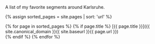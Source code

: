 A list of my favorite segments around Karlsruhe.

{% assign sorted_pages = site.pages | sort: 'url'  %}

{% for page in sorted_pages %}
{% if page.title %}
[{{ page.title }}]({{ site.canonical_domain }}{{ site.baseurl }}{{ page.url }})<br/>
{% endif %}
{% endfor %}
